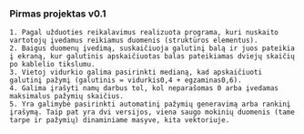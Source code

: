 ### Pirmas projektas v0.1

    1. Pagal užduoties reikalavimus realizuota programa, kuri nuskaito vartotojų įvedamus reikiamus duomenis (struktūros elementus).
    2. Baigus duomenų įvedimą, suskaičiuoja galutinį balą ir juos pateikia į ekraną, kur galutinis apskaičiuotas balas pateikiamas dviejų skaičių po kablelio tikslumu.
    3. Vietoj vidurkio galima pasirinkti medianą, kad apskaičiuoti galutinį pažymį (galutinis = vidurkis0,4 + egzaminas0,6).
    4. Galima įrašyti namų darbus tol, kol neparašomas 0 arba įvedamas maksimalus pažymių skaičius.
    5. Yra galimybė pasirinkti automatinį pažymių generavimą arba rankinį įrašymą. Taip pat yra dvi versijos, viena saugo mokinių duomenis (tame tarpe ir pažymių) dinaminiame masyve, kita vektoriuje.
